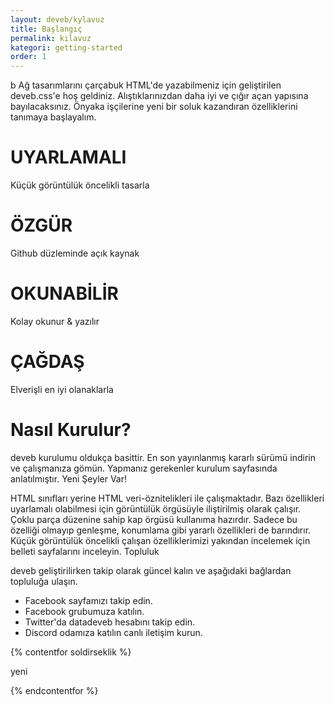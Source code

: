```yaml
---
layout: deveb/kylavuz
title: Başlangıç
permalink: kılavuz
kategori: getting-started
order: 1
---
```

b
Ağ tasarımlarını çarçabuk HTML'de yazabilmeniz için geliştirilen deveb.css'e hoş geldiniz. Alıştıklarınızdan daha iyi ve çığır açan yapısına bayılacaksınız. Önyaka işçilerine yeni bir soluk kazandıran özelliklerini tanımaya başlayalım.

# UYARLAMALI

Küçük görüntülük öncelikli tasarla

# ÖZGÜR

Github düzleminde açık kaynak

# OKUNABİLİR

Kolay okunur & yazılır

# ÇAĞDAŞ

Elverişli en iyi olanaklarla

# Nasıl Kurulur?

deveb kurulumu oldukça basittir. En son yayınlanmış kararlı sürümü indirin ve çalışmanıza gömün. Yapmanız gerekenler kurulum sayfasında anlatılmıştır.
Yeni Şeyler Var!

HTML sınıfları yerine HTML veri-öznitelikleri ile çalışmaktadır. Bazı özellikleri uyarlamalı olabilmesi için görüntülük örgüsüyle iliştirilmiş olarak çalışır. Çoklu parça düzenine sahip kap örgüsü kullanıma hazırdır. Sadece bu özelliği olmayıp genleşme, konumlama gibi yararlı özellikleri de barındırır. Küçük görüntülük öncelikli çalışan özelliklerimizi yakından incelemek için belleti sayfalarını inceleyin.
Topluluk

deveb geliştirilirken takip olarak güncel kalın ve aşağıdaki bağlardan topluluğa ulaşın.

- Facebook sayfamızı takip edin.
- Facebook grubumuza katılın.
- Twitter'da datadeveb hesabını takip edin.
- Discord odamıza katılın canlı iletişim kurun.

{% contentfor soldirseklik %}

yeni

{% endcontentfor %}
